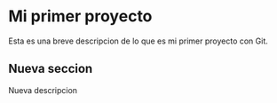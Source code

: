 # Mi primer proyecto

Esta es una breve descripcion de lo que es mi primer proyecto con Git.

## Nueva seccion 

Nueva descripcion

